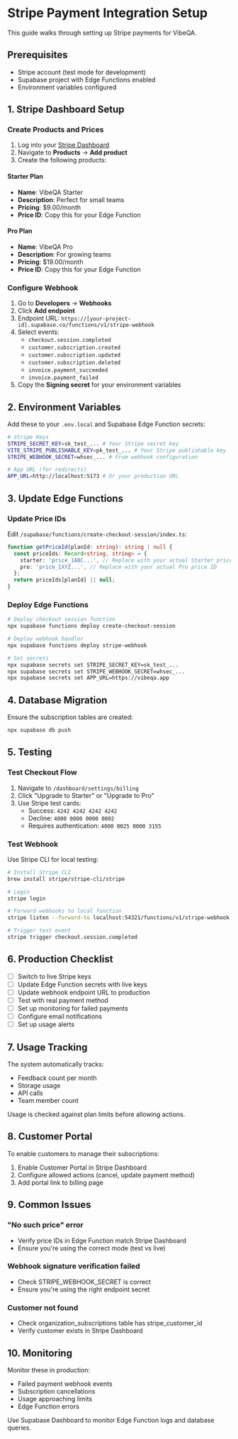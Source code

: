 # Stripe Payment Integration Setup

This guide walks through setting up Stripe payments for VibeQA.

## Prerequisites

- Stripe account (test mode for development)
- Supabase project with Edge Functions enabled
- Environment variables configured

## 1. Stripe Dashboard Setup

### Create Products and Prices

1. Log into your [Stripe Dashboard](https://dashboard.stripe.com)
2. Navigate to **Products** → **Add product**
3. Create the following products:

#### Starter Plan
- **Name**: VibeQA Starter
- **Description**: Perfect for small teams
- **Pricing**: $9.00/month
- **Price ID**: Copy this for your Edge Function

#### Pro Plan
- **Name**: VibeQA Pro
- **Description**: For growing teams
- **Pricing**: $19.00/month
- **Price ID**: Copy this for your Edge Function

### Configure Webhook

1. Go to **Developers** → **Webhooks**
2. Click **Add endpoint**
3. Endpoint URL: `https://[your-project-id].supabase.co/functions/v1/stripe-webhook`
4. Select events:
   - `checkout.session.completed`
   - `customer.subscription.created`
   - `customer.subscription.updated`
   - `customer.subscription.deleted`
   - `invoice.payment_succeeded`
   - `invoice.payment_failed`
5. Copy the **Signing secret** for your environment variables

## 2. Environment Variables

Add these to your `.env.local` and Supabase Edge Function secrets:

```bash
# Stripe Keys
STRIPE_SECRET_KEY=sk_test_... # Your Stripe secret key
VITE_STRIPE_PUBLISHABLE_KEY=pk_test_... # Your Stripe publishable key
STRIPE_WEBHOOK_SECRET=whsec_... # From webhook configuration

# App URL (for redirects)
APP_URL=http://localhost:5173 # Or your production URL
```

## 3. Update Edge Functions

### Update Price IDs

Edit `/supabase/functions/create-checkout-session/index.ts`:

```typescript
function getPriceId(planId: string): string | null {
  const priceIds: Record<string, string> = {
    starter: 'price_1ABC...', // Replace with your actual Starter price ID
    pro: 'price_1XYZ...', // Replace with your actual Pro price ID
  };
  return priceIds[planId] || null;
}
```

### Deploy Edge Functions

```bash
# Deploy checkout session function
npx supabase functions deploy create-checkout-session

# Deploy webhook handler
npx supabase functions deploy stripe-webhook

# Set secrets
npx supabase secrets set STRIPE_SECRET_KEY=sk_test_...
npx supabase secrets set STRIPE_WEBHOOK_SECRET=whsec_...
npx supabase secrets set APP_URL=https://vibeqa.app
```

## 4. Database Migration

Ensure the subscription tables are created:

```bash
npx supabase db push
```

## 5. Testing

### Test Checkout Flow

1. Navigate to `/dashboard/settings/billing`
2. Click "Upgrade to Starter" or "Upgrade to Pro"
3. Use Stripe test cards:
   - Success: `4242 4242 4242 4242`
   - Decline: `4000 0000 0000 0002`
   - Requires authentication: `4000 0025 0000 3155`

### Test Webhook

Use Stripe CLI for local testing:

```bash
# Install Stripe CLI
brew install stripe/stripe-cli/stripe

# Login
stripe login

# Forward webhooks to local function
stripe listen --forward-to localhost:54321/functions/v1/stripe-webhook

# Trigger test event
stripe trigger checkout.session.completed
```

## 6. Production Checklist

- [ ] Switch to live Stripe keys
- [ ] Update Edge Function secrets with live keys
- [ ] Update webhook endpoint URL to production
- [ ] Test with real payment method
- [ ] Set up monitoring for failed payments
- [ ] Configure email notifications
- [ ] Set up usage alerts

## 7. Usage Tracking

The system automatically tracks:
- Feedback count per month
- Storage usage
- API calls
- Team member count

Usage is checked against plan limits before allowing actions.

## 8. Customer Portal

To enable customers to manage their subscriptions:

1. Enable Customer Portal in Stripe Dashboard
2. Configure allowed actions (cancel, update payment method)
3. Add portal link to billing page

## 9. Common Issues

### "No such price" error
- Verify price IDs in Edge Function match Stripe Dashboard
- Ensure you're using the correct mode (test vs live)

### Webhook signature verification failed
- Check STRIPE_WEBHOOK_SECRET is correct
- Ensure you're using the right endpoint secret

### Customer not found
- Check organization_subscriptions table has stripe_customer_id
- Verify customer exists in Stripe Dashboard

## 10. Monitoring

Monitor these in production:
- Failed payment webhook events
- Subscription cancellations
- Usage approaching limits
- Edge Function errors

Use Supabase Dashboard to monitor Edge Function logs and database queries.